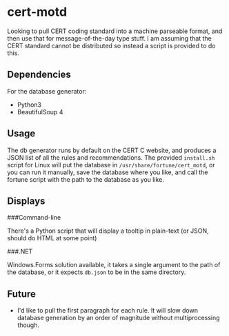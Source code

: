 cert-motd
=========

Looking to pull CERT coding standard into a machine parseable format, and then use that
for message-of-the-day type stuff.  I am assuming that the CERT standard cannot be distributed
so instead a script is provided to do this.

Dependencies
------------

For the database generator:

* Python3
* BeautifulSoup 4

Usage
-----

The db generator runs by default on the CERT C website, and produces a JSON list of all the rules and 
recommendations.  The provided `install.sh` script for Linux will put the database in `/usr/share/fortune/cert_motd`, or you can
run it manually, save the database where you like, and call the fortune script with the path to the
database as you like.

Displays
--------

###Command-line

There's a Python script that will display a tooltip in plain-text (or JSON, should do HTML at some point)

###.NET

Windows.Forms solution available, it takes a single argument to the path of the database, or it 
expects `db.json` to be in the same directory.

Future
-----

* I'd like to pull the first paragraph for each rule.  It will slow down database generation by an order of 
  magnitude without multiprocessing though.